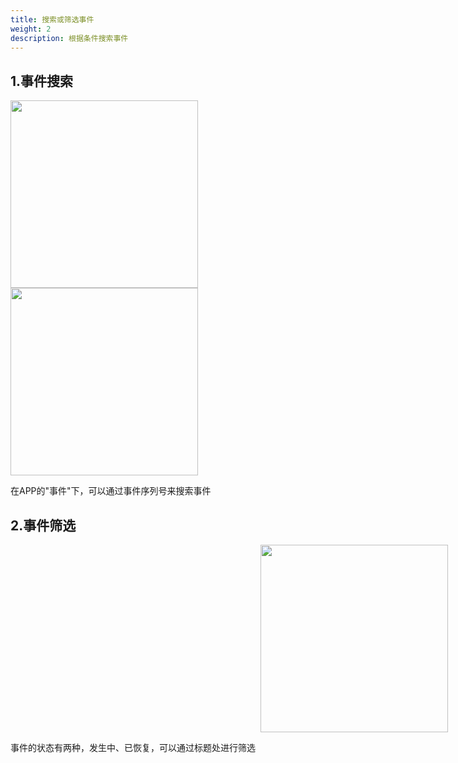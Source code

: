 ```yaml
---
title: 搜索或筛选事件
weight: 2
description: 根据条件搜索事件
---
```


## 1.事件搜索

<img src="/../../zh/photo/docs/app/event/search.png" style="margin-right: 50px" width="300">

<img src="/../../zh/photo/docs/app/event/search1.png" style="margin-right: 50px" width="300">

在APP的"事件"下，可以通过事件序列号来搜索事件

## 2.事件筛选

<img src="/../../zh/photo/docs/app/event/switch.png" style="margin-left: 400px" width="300">

事件的状态有两种，发生中、已恢复，可以通过标题处进行筛选
